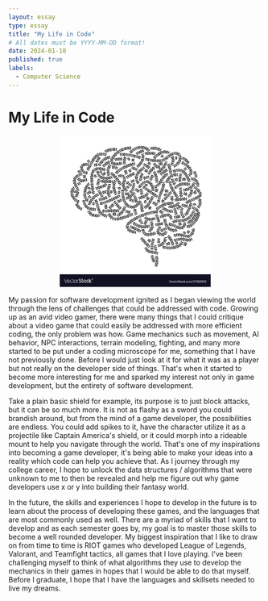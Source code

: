 ```yaml
---
layout: essay
type: essay
title: "My Life in Code"
# All dates must be YYYY-MM-DD format!
date: 2024-01-10
published: true
labels:
  - Computer Science
---
```


# My Life in Code

<div style ="text-align:center">
  <img src="../img/37925950.jpg" alt="Brain Image" style="width:300px; height:300px;">
</div>

  My passion for software development ignited as I began viewing the world through the lens of challenges that could be addressed with code. Growing up as an avid video gamer,
  there were many things that I could critique about a video game that could easily be addressed with more efficient coding, the only problem was how. Game mechanics such as movement,
  AI behavior, NPC interactions, terrain modeling, fighting, and many more started to be put under a coding microscope for me, something that I have not previously done. Before I would
  just look at it for what it was as a player but not really on the developer side of things. That's when it started to become more interesting for me and sparked my interest not only
  in game development, but the entirety of software development.

  Take a plain basic shield for example, its purpose is to just block attacks, but it can be so much more. It is not as flashy as a sword you could brandish around, but from the mind
  of a game developer, the possibilities are endless. You could add spikes to it, have the character utilize it as a projectile like Captain America's shield, or it could morph into
  a rideable mount to help you navigate through the world. That's one of my inspirations into becoming a game developer, it's being able to make your ideas into a reality which code
  can help you achieve that. As I journey through my college career, I hope to unlock the data structures / algorithms that were unknown to me to then be revealed and help me figure
  out why game developers use x or y into building their fantasy world.

  In the future, the skills and experiences I hope to develop in the future is to learn about the process of developing these games, and the languages that are most commonly used as well.
  There are a myriad of skills that I want to develop and as each semester goes by, my goal is to master those skills to become a well rounded developer. My biggest inspiration that I like
  to draw on from time to time is RIOT games who developed League of Legends, Valorant, and Teamfight tactics, all games that I love playing. I've been challenging myself to think of what
  algorithms they use to develop the mechanics in their games in hopes that I would be able to do that myself. Before I graduate, I hope that I have the languages and skillsets needed to
  live my dreams.

  
